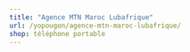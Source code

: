 ```yaml
---
title: "Agence MTN Maroc Lubafrique"
url: /yopougon/agence-mtn-maroc-lubafrique/
shop: téléphone portable
---
```


